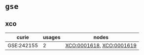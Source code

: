# `gse`

## xco

| curie      |   usages | nodes                                                                                                                |
|------------|----------|----------------------------------------------------------------------------------------------------------------------|
| GSE:242155 |        2 | [XCO:0001618](http://purl.obolibrary.org/obo/XCO_0001618), [XCO:0001619](http://purl.obolibrary.org/obo/XCO_0001619) |

